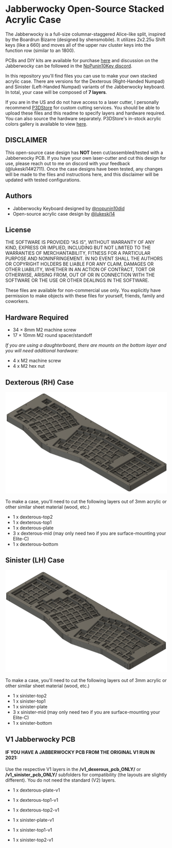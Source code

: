 
# Jabberwocky Open-Source Stacked Acrylic Case

The Jabberwocky is a full-size columnar-staggered Alice-like split, inspired by the Boardrun Bizarre (designed by shensmobile). It utilizes 2x2.25u Shift keys (like a 660) and moves all of the upper nav cluster keys into the function row (similar to an 1800).

PCBs and DIY kits are available for purchase [here](https://nopunin10did.com/jabberwocky/) and discussion on the Jabberwocky can be followed in the [NoPunin10Key discord](https://discord.gg/GVanAmPDCH).

In this repository you'll find files you can use to make your own stacked acrylic case. There are versions for the Dexterous (Right-Handed Numpad) and Sinister (Left-Handed Numpad) variants of the Jabberwocky keyboard.
In total, your case will be composed of **7 layers**.

If you are in the US and do not have access to a laser cutter, I personally recommend [P3DStore](https://p3dstore.com/products/custom-printing-laser-cutting-services) for custom cutting services. You should be able to upload these files and this readme to specify layers and hardware required. You can also source the hardware separately.
P3DStore's in-stock acrylic colors gallery is available to view [here](https://p3dstore.com/pages/in-stock-acrylic-color-options).

## DISCLAIMER

This open-source case design has **NOT** been cut/assembled/tested with a Jabberwocky PCB. If you have your own laser-cutter and cut this design for use, please reach out to me on discord with your feedback (@lukeski14#2711). Once the case designs have been tested, any changes will be made to the files and instructions here, and this disclaimer will be updated with tested configurations.

## Authors

- Jabberwocky Keyboard designed by [@nopunin10did](https://github.com/nopunin10did)
- Open-source acrylic case design by [@lukeski14](https://github.com/lukeski14)



## License

THE SOFTWARE IS PROVIDED "AS IS", WITHOUT WARRANTY OF ANY KIND, EXPRESS OR IMPLIED, INCLUDING BUT NOT LIMITED TO THE WARRANTIES OF MERCHANTABILITY, FITNESS FOR A PARTICULAR PURPOSE AND NONINFRINGEMENT. IN NO EVENT SHALL THE AUTHORS OR COPYRIGHT HOLDERS BE LIABLE FOR ANY CLAIM, DAMAGES OR OTHER LIABILITY, WHETHER IN AN ACTION OF CONTRACT, TORT OR OTHERWISE, ARISING FROM, OUT OF OR IN CONNECTION WITH THE SOFTWARE OR THE USE OR OTHER DEALINGS IN THE SOFTWARE.

These files are available for non-commercial use only. You explicitly have permission to make objects with these files for yourself, friends, family and coworkers.
## Hardware Required

- 34 × 8mm M2 machine screw
- 17 × 10mm M2 round spacer/standoff

_If you are using a daughterboard, there are mounts on the bottom layer and you will need additional hardware:_

- 4 x M2 machine screw
- 4 x M2 hex nut
## Dexterous (RH) Case

![Dexterous Case](./dexterous/dexterous.png)

To make a case, you'll need to cut the following layers out of 3mm acrylic or other similar sheet material (wood, etc.)

- 1 x dexterous-top2
- 1 x dexterous-top1
- 1 x dexterous-plate
- 3 x dexterous-mid (may only need two if you are surface-mounting your Elite-C)
- 1 x dexterous-bottom
## Sinister (LH) Case

![Sinister Case](./sinister/sinister.png)

To make a case, you'll need to cut the following layers out of 3mm acrylic or other similar sheet material (wood, etc.)

- 1 x sinister-top2
- 1 x sinister-top1
- 1 x sinister-plate
- 3 x sinister-mid (may only need two if you are surface-mounting your Elite-C)
- 1 x sinister-bottom
## V1 Jabberwocky PCB

#### IF YOU HAVE A JABBERWOCKY PCB FROM THE ORIGINAL V1 RUN IN 2021:

Use the respective V1 layers in the **/v1_dexerous_pcb_ONLY/** or **/v1_sinister_pcb_ONLY/** subfolders for compatibility (the layouts are slightly different). You do not need the standard (V2) layers.
- 1 x dexterous-plate-v1
- 1 x dexterous-top1-v1
- 1 x dexterous-top2-v1

- 1 x sinister-plate-v1
- 1 x sinister-top1-v1
- 1 x sinister-top2-v1
